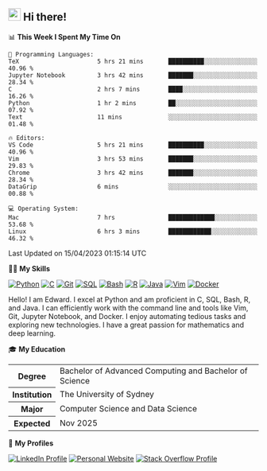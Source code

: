 ## <a href="#"><img src="https://media.giphy.com/media/hvRJCLFzcasrR4ia7z/giphy.gif" width="25px" height="25px"></a> Hi there!

<!--START_SECTION:waka-->
📊 **This Week I Spent My Time On** 

```text
💬 Programming Languages: 
TeX                      5 hrs 21 mins       ██████████░░░░░░░░░░░░░░░   40.96 % 
Jupyter Notebook         3 hrs 42 mins       ███████░░░░░░░░░░░░░░░░░░   28.34 % 
C                        2 hrs 7 mins        ████░░░░░░░░░░░░░░░░░░░░░   16.26 % 
Python                   1 hr 2 mins         ██░░░░░░░░░░░░░░░░░░░░░░░   07.92 % 
Text                     11 mins             ░░░░░░░░░░░░░░░░░░░░░░░░░   01.48 % 

🔥 Editors: 
VS Code                  5 hrs 21 mins       ██████████░░░░░░░░░░░░░░░   40.96 % 
Vim                      3 hrs 53 mins       ███████░░░░░░░░░░░░░░░░░░   29.83 % 
Chrome                   3 hrs 42 mins       ███████░░░░░░░░░░░░░░░░░░   28.34 % 
DataGrip                 6 mins              ░░░░░░░░░░░░░░░░░░░░░░░░░   00.88 % 

💻 Operating System: 
Mac                      7 hrs               █████████████░░░░░░░░░░░░   53.68 % 
Linux                    6 hrs 3 mins        ████████████░░░░░░░░░░░░░   46.32 % 
```


 Last Updated on 15/04/2023 01:15:14 UTC
<!--END_SECTION:waka-->

💪🏻 **My Skills**

[![Python](https://img.shields.io/badge/-Python-yellow?style=flat-square&logo=Python)](#)
[![C     ](https://img.shields.io/badge/-C-blue?style=flat-square&logo=C)](#)
[![Git   ](https://img.shields.io/badge/-Git-grey?style=flat-square&logo=Git)](#)
[![SQL   ](https://img.shields.io/badge/-SQL-grey?style=flat-square&logo=SQLite)](#)
[![Bash  ](https://img.shields.io/badge/-Bash-grey?style=flat-square&logo=GNU-Bash)](#)
[![R     ](https://img.shields.io/badge/-R-grey?style=flat-square&logo=R)](#)
[![Java  ](https://img.shields.io/badge/-Java-grey?style=flat-square&logo=OpenJDK)](#)
[![Vim   ](https://img.shields.io/badge/-Vim-grey?style=flat-square&logo=Vim)](#)
[![Docker](https://img.shields.io/badge/-Docker-grey?style=flat-square&logo=Docker)](#)

Hello! I am Edward. I excel at Python and am proficient in C, SQL, Bash, R, and
Java. I can efficiently work with the command line and tools like Vim, Git,
Jupyter Notebook, and Docker. I enjoy automating tedious tasks and exploring new
technologies. I have a great passion for mathematics and deep learning.

🎓 **My Education**

<table>
<tr>
    <th>Degree</th>
    <td>Bachelor of Advanced Computing and Bachelor of Science</td>
</tr>
<tr>
    <th>Institution</th>
    <td>The University of Sydney</td>
</tr>
<tr>
    <th>Major</th>
    <td>Computer Science and Data Science</td>
</tr>
<tr>
    <th>Expected</th>
    <td>Nov 2025</td>
</tr>
</table>

🔗 **My Profiles**

[![LinkedIn Profile](https://img.shields.io/badge/-LinkedIn-blue?style=social&logo=LinkedIn)](https://www.linkedin.com/in/edward-ji)
[![Personal Website](https://img.shields.io/badge/-Personal%20Website-blue?style=social&logo=Bootstrap)](https://edwardji.dev)
[![Stack Overflow Profile](https://img.shields.io/badge/-Stack%20Overflow-blue?style=social&logo=StackOverflow)](https://stackoverflow.com/users/11658924)
